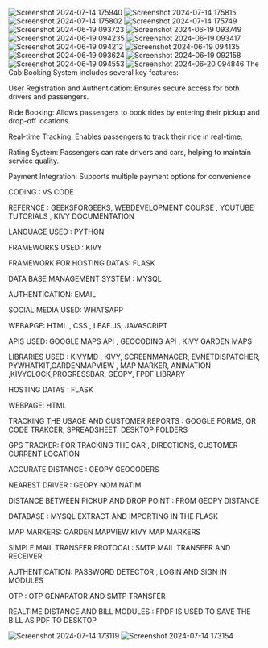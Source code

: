 ![Screenshot 2024-07-14 175940](https://github.com/user-attachments/assets/29701fb3-84cc-4e7c-a4e0-fa5ee72bd6e7)
![Screenshot 2024-07-14 175815](https://github.com/user-attachments/assets/0fe970a8-ede0-4935-b528-d93970f427fd)
![Screenshot 2024-07-14 175802](https://github.com/user-attachments/assets/8ee6283b-a0c1-433e-ac1f-95385a5d0e26)
![Screenshot 2024-07-14 175749](https://github.com/user-attachments/assets/13f006f4-991b-4f3b-9cd4-f29dee346d53)
![Screenshot 2024-06-19 093723](https://github.com/user-attachments/assets/1e75a291-c156-40ba-8594-1f9a7acd9e0a)
![Screenshot 2024-06-19 093749](https://github.com/user-attachments/assets/c24693b2-f43b-402f-b1f9-41ffcf2cea27)
![Screenshot 2024-06-19 094235](https://github.com/user-attachments/assets/5e3e1c97-c85c-4b00-9e7e-44988cd6fea9)
![Screenshot 2024-06-19 093417](https://github.com/user-attachments/assets/253df6d3-d9df-4bd8-beb7-5e7c8c239b74)
![Screenshot 2024-06-19 094212](https://github.com/user-attachments/assets/da87d2bf-f7cc-4f76-9010-e1ddc1e0f9c1)
![Screenshot 2024-06-19 094135](https://github.com/user-attachments/assets/b7528be5-9d5c-4352-a036-bac92a181d7b)
![Screenshot 2024-06-19 093624](https://github.com/user-attachments/assets/0c698eee-4f67-4eaf-bdeb-8e6cfe473429)
![Screenshot 2024-06-19 092158](https://github.com/user-attachments/assets/5eb37d29-0efd-4581-b398-f1429c1025bc)
![Screenshot 2024-06-19 094553](https://github.com/user-attachments/assets/8f6e5069-edb8-4f14-a0d6-3584b7ad6e61)
![Screenshot 2024-06-20 094846](https://github.com/user-attachments/assets/696e8d67-1090-4918-810d-9fd01d3ee43f)
The Cab Booking System includes several key features:

User Registration and Authentication: Ensures secure access for both drivers and passengers.

Ride Booking: Allows passengers to book rides by entering their pickup and drop-off locations.

Real-time Tracking: Enables passengers to track their ride in real-time.

Rating System: Passengers can rate drivers and cars, helping to maintain service quality.

Payment Integration: Supports multiple payment options for convenience

CODING : VS CODE 

REFERNCE : GEEKSFORGEEKS, WEBDEVELOPMENT COURSE , YOUTUBE TUTORIALS , KIVY DOCUMENTATION 

LANGUAGE USED : PYTHON 

FRAMEWORKS USED : KIVY

FRAMEWORK FOR HOSTING DATAS: FLASK

DATA BASE MANAGEMENT SYSTEM : MYSQL

AUTHENTICATION: EMAIL

SOCIAL MEDIA USED: WHATSAPP 

WEBAPGE: HTML , CSS , LEAF.JS, JAVASCRIPT

APIS USED: GOOGLE MAPS API , GEOCODING API , KIVY GARDEN MAPS 

LIBRARIES USED : KIVYMD , KIVY, SCREENMANAGER, EVNETDISPATCHER, PYWHATKIT,GARDENMAPVIEW , 
MAP MARKER, ANIMATION ,KIVYCLOCK,PROGRESSBAR, GEOPY, FPDF LIBRARY

HOSTING DATAS : FLASK

WEBPAGE: HTML

TRACKING THE USAGE AND CUSTOMER REPORTS : GOOGLE FORMS, QR CODE TRAKCER, SPREADSHEET,
DESKTOP FOLDERS

GPS TRACKER: FOR TRACKING THE CAR , DIRECTIONS, CUSTOMER CURRENT LOCATION

ACCURATE DISTANCE : GEOPY GEOCODERS

NEAREST DRIVER : GEOPY NOMINATIM 

DISTANCE BETWEEN PICKUP AND DROP POINT : FROM GEOPY DISTANCE 

DATABASE : MYSQL EXTRACT AND IMPORTING IN THE FLASK

MAP MARKERS: GARDEN MAPVIEW KIVY MAP MARKERS

SIMPLE MAIL TRANSFER PROTOCAL: SMTP MAIL TRANSFER AND RECEIVER 

AUTHENTICATION: PASSWORD DETECTOR , LOGIN AND SIGN IN MODULES 

OTP : OTP GENARATOR AND SMTP TRANSFER 

REALTIME DISTANCE AND BILL MODULES : FPDF IS USED TO SAVE THE BILL AS PDF TO DESKTOP 

![Screenshot 2024-07-14 173119](https://github.com/user-attachments/assets/e5cff630-8301-4cc6-9d42-2abee2ebcc42)
![Screenshot 2024-07-14 173154](https://github.com/user-attachments/assets/c1e4b4a7-fcf4-4456-8c5b-2d1377a4932c)

